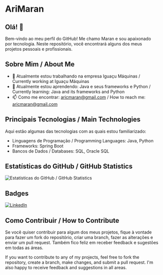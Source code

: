 # AriMaran

## Olá! 🧛

Bem-vindo ao meu perfil do GitHub! Me chamo Maran e sou apaixonado por tecnologia. Neste repositório, você encontrará alguns dos meus projetos pessoais e profissionais.

## Sobre Mim / About Me

- 🔭 Atualmente estou trabalhando na empresa Iguaçu Máquinas / Currently working at Iguaçu Máquinas
- 🌱 Atualmente estou aprendendo: Java e seus frameworks e Python / Currently learning: Java and its frameworks and Python
- 📫 Como me encontrar: aricmaran@gmail.com / How to reach me: aricmaran@gmail.com

## Principais Tecnologias / Main Technologies

Aqui estão algumas das tecnologias com as quais estou familiarizado:

- Linguagens de Programação / Programming Languages: Java, Python
- Frameworks: Spring Boot
- Bancos de Dados / Databases: SQL, Oracle SQL

## Estatísticas do GitHub / GitHub Statistics

![Estatísticas do GitHub / GitHub Statistics](https://github-readme-stats.vercel.app/api?username=AriMaran&show_icons=true&count_private=true&hide=prs&theme=radical)

## Badges

[![LinkedIn](https://img.shields.io/badge/LinkedIn-Connect-blue?style=flat-square&logo=linkedin&logoColor=white&link=https://www.linkedin.com/in/aricmaran/)](https://www.linkedin.com/in/aricmaran/)

## Como Contribuir / How to Contribute

Se você quiser contribuir para algum dos meus projetos, fique à vontade para fazer um fork do repositório, criar uma branch, fazer as alterações e enviar um pull request. Também fico feliz em receber feedback e sugestões em todas as áreas.

If you want to contribute to any of my projects, feel free to fork the repository, create a branch, make changes, and submit a pull request. I'm also happy to receive feedback and suggestions in all areas.
